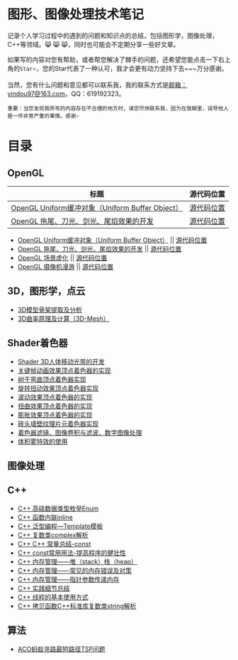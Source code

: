 # 图形、图像处理技术笔记

记录个人学习过程中的遇到的问题和知识点的总结，包括图形学，图像处理，C++等领域。:smile_cat: :smile_cat: :smile_cat:，同时也可能会不定期分享一些好文章。

如果写的内容对您有帮助，或者帮您解决了棘手的问题，还希望您能点击一下右上角的``Star⭐️``，您的Star代表了一种认可，我才会更有动力坚持下去~~~万分感谢。

当然，您有什么问题和意见都可以联系我，我的联系方式是[邮箱：yindou97@163.com](mailto:yindou97@163.com)，QQ：619192323。

``重要：当您发现我所写的内容存在不合理的地方时，请您尽快联系我，因为在我眼里，误导他人是一件非常严重的事情。感谢~``

# 目录

## OpenGL

标题 | 源代码位置 |  
-|-|
[OpenGL Uniform缓冲对象（Uniform Buffer Object）](https://blog.csdn.net/ModestBean/article/details/79130517)  | [源代码位置](https://github.com/ModestBean/opengles-uniform-buffer) |
[OpenGL 拖尾、刀光、剑光、尾焰效果的开发](https://blog.csdn.net/ModestBean/article/details/79245439) | [源代码位置](https://github.com/ModestBean/streak) | 



- [OpenGL Uniform缓冲对象（Uniform Buffer Object）](https://blog.csdn.net/ModestBean/article/details/79130517) || [源代码位置](https://github.com/ModestBean/opengles-uniform-buffer)
- [OpenGL 拖尾、刀光、剑光、尾焰效果的开发](https://blog.csdn.net/ModestBean/article/details/79245439) || [源代码位置](https://github.com/ModestBean/streak)
- [OpenGL 场景虚化](https://blog.csdn.net/ModestBean/article/details/79512208) || [源代码位置](https://github.com/ModestBean/blur-scene-gaussian--3d)
- [OpenGL 摄像机漫游](https://blog.csdn.net/ModestBean/article/details/79130876) || [源代码位置](https://github.com/ModestBean/opengl-example/tree/master/CameraRoam)

## 3D，图形学，点云

- [3D模型骨架提取及分析](https://blog.csdn.net/ModestBean/article/details/89632272)
- [3D曲率原理及计算（3D-Mesh）](https://blog.csdn.net/ModestBean/article/details/89438082)

## Shader着色器

- [Shader 3D人体移动光带的开发](https://blog.csdn.net/ModestBean/article/details/79241519)
- [关键帧动画效果顶点着色器的实现](https://blog.csdn.net/ModestBean/article/details/79152173)
- [树干弯曲顶点着色器实现](https://blog.csdn.net/ModestBean/article/details/79151382)
- [旋转扭动效果顶点着色器实现](https://blog.csdn.net/ModestBean/article/details/79141241)
- [波动效果顶点着色器的实现](https://blog.csdn.net/ModestBean/article/details/79139315)
- [扭曲效果顶点着色器的实现](https://blog.csdn.net/ModestBean/article/details/79171289)
- [膨胀效果顶点着色器的实现](https://blog.csdn.net/ModestBean/article/details/79171410)
- [砖头墙壁纹理片元着色器实现](https://blog.csdn.net/ModestBean/article/details/79187023)
- [着色器滤镜、图像卷积与滤波、数字图像处理](https://blog.csdn.net/ModestBean/article/details/79192901)
- [体积雾特效的使用](https://blog.csdn.net/ModestBean/article/details/79251244)

## 图像处理

## C++

 - [C++ 高级数据类型枚举Enum](https://blog.csdn.net/ModestBean/article/details/79173704)
 - [C++ 函数内联inline](https://blog.csdn.net/ModestBean/article/details/79178943)
 - [C++ 泛型编程—Template模板](https://blog.csdn.net/ModestBean/article/details/79562998)
 - [C++ 复数类complex解析](https://blog.csdn.net/ModestBean/article/details/79592468)
 - [C++ C++ 常量总结-const](https://blog.csdn.net/ModestBean/article/details/84995798)
 - [C++ const常用用法-提高程序的健壮性](https://blog.csdn.net/ModestBean/article/details/85007434)
 - [C++ 内存管理——堆（stack）栈（heap）](https://blog.csdn.net/ModestBean/article/details/85258980)
 - [C++ 内存管理——常见的内存错误及对策](https://blog.csdn.net/ModestBean/article/details/85344851)
 - [C++ 内存管理——指针参数传递内存](https://blog.csdn.net/ModestBean/article/details/85375163)
 - [C++ 实践细节总结](https://blog.csdn.net/ModestBean/article/details/86481072)
 - [C++ 线程的基本使用方式](https://blog.csdn.net/ModestBean/article/details/90272892)
 - [C++ 拷贝函数C++标准库复数类string解析](https://blog.csdn.net/ModestBean/article/details/90273092)

## 算法

 - [ACO蚂蚁寻路最短路径TSP问题](https://blog.csdn.net/ModestBean/article/details/101852092)
